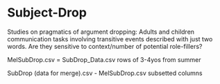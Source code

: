 # Subject-Drop

Studies on pragmatics of argument dropping: Adults and children communication tasks involving transitive events described with just two words.
Are they sensitive to context/number of potential role-fillers?

MelSubDrop.csv = SubDrop_Data.csv rows of 3-4yos from summer

SubDrop (data for merge).csv - MelSubDrop.csv subsetted columns